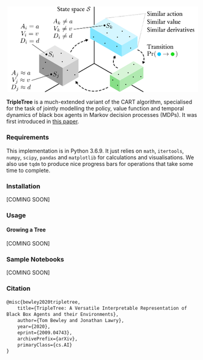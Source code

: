 <p align="center">
  <img src="docs/images/diagram.png" width="500" />
</p>



**TripleTree** is a much-extended variant of the CART algorithm, specialised for the task of jointly modelling the policy, value function and temporal dynamics of black box agents in Markov decision processes (MDPs). It was first introduced in [this paper](https://arxiv.org/abs/2009.04743). 

### Requirements

This implementation is in Python 3.6.9. It just relies on `math`, `itertools`, `numpy`, `scipy`, `pandas` and `matplotlib` for calculations and visualisations. We also use `tqdm` to produce nice progress bars for operations that take some time to complete.

 ### Installation

[COMING SOON]

### Usage

#### Growing a Tree

[COMING SOON]

### Sample Notebooks

[COMING SOON]

### Citation

```
@misc{bewley2020tripletree,
    title={TripleTree: A Versatile Interpretable Representation of Black Box Agents and their Environments},
    author={Tom Bewley and Jonathan Lawry},
    year={2020},
    eprint={2009.04743},
    archivePrefix={arXiv},
    primaryClass={cs.AI}
}
```